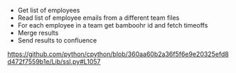 * Get list of employees
* Read list of employee emails from a different team files
* For each employee in a team get bamboohr id and fetch timeoffs
* Merge results
* Send results to confluence

https://github.com/python/cpython/blob/360aa60b2a36f5f6e9e20325efd8d472f7559b1e/Lib/ssl.py#L1057

